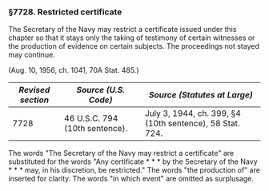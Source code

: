 ### §7728. Restricted certificate ###

The Secretary of the Navy may restrict a certificate issued under this chapter so that it stays only the taking of testimony of certain witnesses or the production of evidence on certain subjects. The proceedings not stayed may continue.

(Aug. 10, 1956, ch. 1041, 70A Stat. 485.)

|*Revised section*|     *Source (U.S. Code)*     |              *Source (Statutes at Large)*              |
|-----------------|------------------------------|--------------------------------------------------------|
|      7728       |46 U.S.C. 794 (10th sentence).|July 3, 1944, ch. 399, §4 (10th sentence), 58 Stat. 724.|

The words "The Secretary of the Navy may restrict a certificate" are substituted for the words "Any certificate \* \* \* by the Secretary of the Navy \* \* \* may, in his discretion, be restricted." The words "the production of" are inserted for clarity. The words "in which event" are omitted as surplusage.